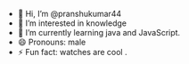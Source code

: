 - 👋 Hi, I’m @pranshukumar44
- 👀 I’m interested in knowledge
- 🌱 I’m currently learning java and JavaScript. 
- 😄 Pronouns: male
- ⚡ Fun fact: watches are cool .

<!---
pranshukumar44/pranshukumar44 is a ✨ special ✨ repository because its `README.md` (this file) appears on your GitHub profile.
You can click the Preview link to take a look at your changes.
--->
